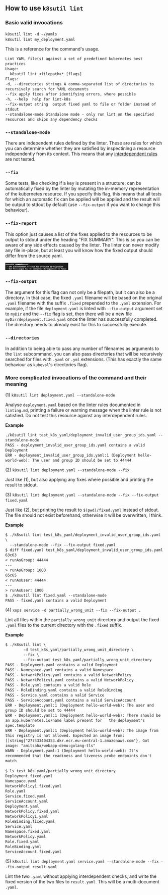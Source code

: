 ## How to use `k8sutil lint`

### Basic valid invocations
`k8sutil lint -d ~/yamls` <br>
`k8sutil lint my_deployment.yaml`

This is a reference for the command's usage.

```
Lint YAML file(s) against a set of predefined kubernetes best practices
Usage:
  k8sutil lint <filepath>* [flags]
Flags:
-d, --directories strings A comma-separated list of directories to recursively search for YAML documents
--fix apply fixes after identifying errors, where possible
-h, --help  help for lint-k8s
--fix-output string  output fixed yaml to file or folder instead of stdout
--standalone-mode Standalone mode - only run lint on the specified resources and skips any dependency checks
```

### `--standalone-mode`
There are independent rules defined by the linter. These are rules for which you can determine whether they are satisfied by inspectining a resource independently from its context. This means that any [interdependent rules](linting.md) are not tested.
### `--fix`
Some tests, like checking if a key is present in a structure, can be automatically fixed by the linter by mutating the in-memory representation of the kubernetes resource. If you specify this flag, this means that all tests for which an automatic fix can be applied will be applied and the result will be output to stdout by default (use `--fix-output` if you want to change this behaviour). 
### `--fix-report`
This option just causes a list of the fixes applied to the resources to be output to stdout under the heading "FIX SUMMARY". This is so you can be aware of any side effects caused by the linter. The linter can never modify any file in-place, but at least you will know how the fixed output should differ from the source yaml.

<img src="screenshots/fix_summary.png" alt="linter fix summary" width="200"/>

### `--fix-output`
The argument for this flag can not only be a filepath, but it can also be a directory. In that case, the fixed `.yaml` filename will be based on the original `.yaml` filename with the suffix `.fixed` prepended to the `.yaml` extension. For example, if the file `deployment.yaml` is linted with `--fix-output` argument set to `myDir` and the `--fix` flag is set, then there will be a new file `myDir/deployment.fixed.yaml` once the linter has successfully completed. The directory needs to already exist for this to successfully execute.

### `--directories`
In addition to being able to pass any number of filenames as arguments to the `lint` subcommand, you can also pass directories that will be recursively searched for files with `.yaml` or `.yml` extensions. (This has exactly the same behaviour as `kubeval`'s directories flag).

### More complicated invocations of the command and their meaning

(1) `k8sutil lint deployment.yaml --standalone-mode`

Analyse `deployment.yaml` based on the linter rules documented in `linting.md`, printing a failure or warning message when the linter rule is not satisfied. Do not test this resource against any interdependent rules.

**Example**

```
./k8sutil lint test_k8s_yaml/deployment_invalid_user_group_ids.yaml --standalone-mode
PASS - deployment_invalid_user_group_ids.yaml contains a valid Deployment
ERR - deployment_invalid_user_group_ids.yaml:1 (Deployment hello-world-web): The user and group ID should be set to 44444
```

(2) `k8sutil lint deployment.yaml --standalone-mode --fix`

Just like (1), but also applying any fixes where possible and printing the result to stdout.

(3) `k8sutil lint deployment.yaml --standalone-mode --fix --fix-output fixed.yaml`

Just like (2), but printing the result to `$(pwd)/fixed.yaml` instead of stdout. The file should not exist beforehand, otherwise it will be overwritten, I think.

**Example**

```
$ ./k8sutil lint test_k8s_yaml/deployment_invalid_user_group_ids.yaml \
  --standalone-mode --fix --fix-output fixed.yaml
$ diff fixed.yaml test_k8s_yaml/deployment_invalid_user_group_ids.yaml
63c63
< runAsGroup: 44444
---
> runAsGroup: 1000
65c65
< runAsUser: 44444
---
> runAsUser: 1000
$ ./k8sutil lint fixed.yaml --standalone-mode
PASS - fixed.yaml contains a valid Deployment
```
(4) `xops service -d partially_wrong_unit --fix --fix-output .`

Lint all files within the `partially_wrong_unit` directory and output the fixed `.yaml` files to the current directory with the `.fixed` suffix.

**Example**
```
$ ./k8sutil lint \
		-d test_k8s_yaml/partially_wrong_unit_directory \
		--fix \
		--fix-output test_k8s_yaml/partially_wrong_unit_directory
PASS - Deployment.yaml contains a valid Deployment
PASS - Namespace.yaml contains a valid Namespace
PASS - NetworkPolicy.yaml contains a valid NetworkPolicy
PASS - NetworkPolicy1.yaml contains a valid NetworkPolicy
PASS - Role.yaml contains a valid Role
PASS - RoleBinding.yaml contains a valid RoleBinding
PASS - Service.yaml contains a valid Service
PASS - ServiceAccount.yaml contains a valid ServiceAccount
ERR - Deployment.yaml:1 (Deployment hello-world-web): The user and group ID should be set to 44444
ERR - Deployment.yaml:1 (Deployment hello-world-web): There should be an app.kubernetes.io/name label present for 	the deployment's spec.template
ERR - Deployment.yaml:1 (Deployment hello-world-web): The image from this registry is not allowed. Expected an image from: []string{"277433404353.dkr.ecr.eu-central-1.amazonaws.com"}, Got image: "amitsaha/webapp-demo:golang-tls"
WARN - Deployment.yaml:1 (Deployment hello-world-web): It's recommended that the readiness and liveness probe endpoints don't match

$ ls test_k8s_yaml/partially_wrong_unit_directory
Deployment.fixed.yaml  
Namespace.yaml  
NetworkPolicy1.fixed.yaml  
Role.yaml  
Service.fixed.yaml  
ServiceAccount.yaml 
Deployment.yaml  
NetworkPolicy.fixed.yaml  
NetworkPolicy1.yaml  
RoleBinding.fixed.yaml  
Service.yaml 
Namespace.fixed.yaml  
NetworkPolicy.yaml  
Role.fixed.yaml  
RoleBinding.yaml  
ServiceAccount.fixed.yaml
```

(5) `k8sutil lint deployment.yaml service.yaml --standalone-mode --fix --fix-output result.yaml`

Lint the two `.yaml` without applying interdependent checks, and write the fixed version of the two files to `result.yaml`. This will be a multi-document `.yaml`. 
